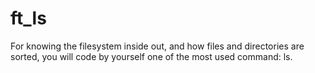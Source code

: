 # ft_ls
For knowing the filesystem inside out, and how files and directories are sorted, you will code by yourself one of the most used command: ls.

